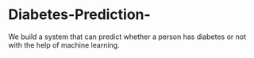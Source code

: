 # Diabetes-Prediction-
We build a system that can predict whether a person has diabetes or not with the help of machine learning.
